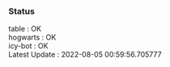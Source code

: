 ### Status


table : OK  
hogwarts : OK  
icy-bot : OK  
Latest Update : 2022-08-05 00:59:56.705777
